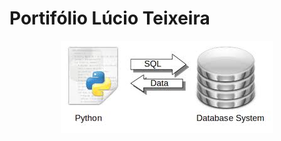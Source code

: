 # Portifólio Lúcio Teixeira 
<p align="center">
<img src='https://github.com/luciotravassos/Portifolio/blob/main/python_sql2.jpg'>
 </p>
